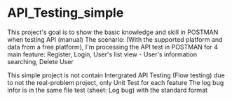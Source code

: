 # API_Testing_simple

This project's goal is to show the basic knowledge and skill in POSTMAN when testing API (manual)
The scenario: (With the supported platform and data from a free platform), 
I'm processing the API test in POSTMAN for 4 main feature: Register, Login, User's list view - User's information searching, Delete User

This simple project is not contain Intergrated API Testing (Flow testing) due to not the real-problem project, only Unit Test for each feature
The log bug infor is in the same file test (sheet: Log bug) with the standard format
